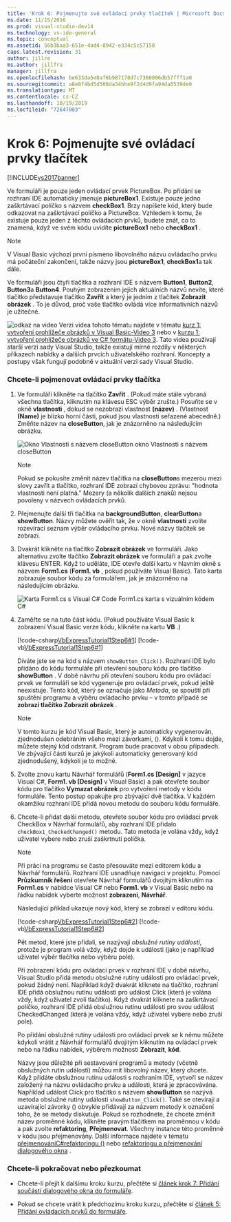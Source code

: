 ```yaml
---
title: 'Krok 6: Pojmenujte své ovládací prvky tlačítek | Microsoft Docs'
ms.date: 11/15/2016
ms.prod: visual-studio-dev14
ms.technology: vs-ide-general
ms.topic: conceptual
ms.assetid: 56b3baa3-651e-4ad4-8942-e334c5c57158
caps.latest.revision: 31
author: jillre
ms.author: jillfra
manager: jillfra
ms.openlocfilehash: be633da5e8af6b987178d7c7360096db57fff1a0
ms.sourcegitcommit: a8e8f4bd5d508da34bbe9f2d4d9fa94da0539de0
ms.translationtype: MT
ms.contentlocale: cs-CZ
ms.lasthandoff: 10/19/2019
ms.locfileid: "72647003"
---
```

# <a name="step-6-name-your-button-controls"></a>Krok 6: Pojmenujte své ovládací prvky tlačítek
[!INCLUDE[vs2017banner](../includes/vs2017banner.md)]

Ve formuláři je pouze jeden ovládací prvek PictureBox. Po přidání se rozhraní IDE automaticky jmenuje **pictureBox1**. Existuje pouze jedno zaškrtávací políčko s názvem **checkBox1**. Brzy napíšete kód, který bude odkazovat na zaškrtávací políčko a PictureBox. Vzhledem k tomu, že existuje pouze jeden z těchto ovládacích prvků, budete znát, co to znamená, když ve svém kódu uvidíte **pictureBox1** nebo **checkBox1** .

> [!NOTE]
> V Visual Basic výchozí první písmeno libovolného názvu ovládacího prvku má počáteční zakončení, takže názvy jsou **pictureBox1**, **checkBox1**a tak dále.

 Ve formuláři jsou čtyři tlačítka a rozhraní IDE s názvem **Button1**, **Button2**, **Button3**a **Button4**. Pouhým zobrazením jejich aktuálních názvů nevíte, které tlačítko představuje tlačítko **Zavřít** a který je jedním z tlačítek **Zobrazit obrázek** . To je důvod, proč vaše tlačítko ovládá více informativních názvů je užitečné.

 ![odkaz na video](../data-tools/media/playvideo.gif "PlayVideo") Verzi videa tohoto tématu najdete v tématu [kurz 1: vytvoření prohlížeče obrázků v Visual Basic-Video 3](http://go.microsoft.com/fwlink/?LinkId=205213) nebo v [kurzu 1: vytvoření prohlížeče obrázků ve C# formátu-Video 3](http://go.microsoft.com/fwlink/?LinkId=205202). Tato videa používají starší verzi sady Visual Studio, takže existují mírné rozdíly v některých příkazech nabídky a dalších prvcích uživatelského rozhraní. Koncepty a postupy však fungují podobně v aktuální verzi sady Visual Studio.

### <a name="to-name-your-button-controls"></a>Chcete-li pojmenovat ovládací prvky tlačítka

1. Ve formuláři klikněte na tlačítko **Zavřít** . (Pokud máte stále vybraná všechna tlačítka, kliknutím na klávesu ESC výběr zrušte.) Posuňte se v okně **vlastnosti** , dokud se nezobrazí vlastnost **(název)** . (Vlastnost **(Name)** je blízko horní části, pokud jsou vlastnosti seřazené abecedně.) Změňte název na **closeButton**, jak je znázorněno na následujícím obrázku.

     ![Okno Vlastnosti s názvem closeButton](../ide/media/express-setnameproperty.png "Express_SetNameProperty") okno Vlastnosti s názvem closeButton

    > [!NOTE]
    > Pokud se pokusíte změnit název tlačítka na **closeButton**s mezerou mezi slovy zavřít a tlačítko, rozhraní IDE zobrazí chybovou zprávu: "hodnota vlastnosti není platná." Mezery (a několik dalších znaků) nejsou povoleny v názvech ovládacích prvků.

2. Přejmenujte další tři tlačítka na **backgroundButton**, **clearButton**a **showButton**. Názvy můžete ověřit tak, že v okně **vlastnosti** zvolíte rozevírací seznam výběr ovládacího prvku. Nové názvy tlačítek se zobrazí.

3. Dvakrát klikněte na tlačítko **Zobrazit obrázek** ve formuláři. Jako alternativu zvolte tlačítko **Zobrazit obrázek** ve formuláři a pak zvolte klávesu ENTER. Když to uděláte, IDE otevře další kartu v hlavním okně s názvem **Form1.cs** (**Form1. vb** , pokud používáte Visual Basic). Tato karta zobrazuje soubor kódu za formulářem, jak je znázorněno na následujícím obrázku.

     ![Karta Form1.cs s Visual C&#35; Code](../ide/media/express-showbuttoncode.png "Express_ShowButtonCode") Form1.cs karta s vizuálním kódem C#

4. Zaměřte se na tuto část kódu. (Pokud používáte Visual Basic k zobrazení Visual Basic verze kódu, klikněte na kartu **VB** .)

     [!code-csharp[VbExpressTutorial1Step6#1](../snippets/csharp/VS_Snippets_VBCSharp/vbexpresstutorial1step6/cs/form1.cs#1)]
     [!code-vb[VbExpressTutorial1Step6#1](../snippets/visualbasic/VS_Snippets_VBCSharp/vbexpresstutorial1step6/vb/form1.vb#1)]

     Díváte jste se na kód s názvem `showButton_Click()`. Rozhraní IDE bylo přidáno do kódu formuláře při otevření souboru kódu pro tlačítko **showButton** . V době návrhu při otevření souboru kódu pro ovládací prvek ve formuláři se kód vygeneruje pro ovládací prvek, pokud ještě neexistuje. Tento kód, který se označuje jako *Metoda*, se spouští při spuštění programu a výběru ovládacího prvku – v tomto případě se **zobrazí tlačítko Zobrazit obrázek** .

    > [!NOTE]
    > V tomto kurzu je kód Visual Basic, který je automaticky vygenerován, zjednodušen odebráním všeho mezi závorkami, (). Kdykoli k tomu dojde, můžete stejný kód odstranit. Program bude pracovat v obou případech. Ve zbývající části kurzů je jakýkoli automaticky generovaný kód zjednodušený, kdykoli je to možné.

5. Zvolte znovu kartu Návrhář formulářů (**Form1.cs [Design]** v jazyce Visual C#, **Form1. vb [Design]** v Visual Basic) a pak otevřete soubor kódu pro tlačítko **Vymazat obrázek** pro vytvoření metody v kódu formuláře. Tento postup opakujte pro zbývající dvě tlačítka. V každém okamžiku rozhraní IDE přidá novou metodu do souboru kódu formuláře.

6. Chcete-li přidat další metodu, otevřete soubor kódu pro ovládací prvek CheckBox v Návrhář formulářů, aby rozhraní IDE přidalo `checkBox1_CheckedChanged()` metodu. Tato metoda je volána vždy, když uživatel vybere nebo zruší zaškrtnutí políčka.

    > [!NOTE]
    > Při práci na programu se často přesouváte mezi editorem kódu a Návrhář formulářů. Rozhraní IDE usnadňuje navigaci v projektu. Pomocí **Průzkumník řešení** otevřete Návrhář formulářů dvojitým kliknutím na **Form1.cs** v nabídce Visual C# nebo **Form1. vb** v Visual Basic nebo na řádku nabídek vyberte možnost **zobrazení**, **Návrhář**.

     Následující příklad ukazuje nový kód, který se zobrazí v editoru kódu.

     [!code-csharp[VbExpressTutorial1Step6#2](../snippets/csharp/VS_Snippets_VBCSharp/vbexpresstutorial1step6/cs/form1.cs#2)]
     [!code-vb[VbExpressTutorial1Step6#2](../snippets/visualbasic/VS_Snippets_VBCSharp/vbexpresstutorial1step6/vb/form1.vb#2)]

     Pět metod, které jste přidali, se nazývají *obslužné rutiny událostí*, protože je program volá vždy, když dojde k události (jako je například uživatel výběr tlačítka nebo výběru pole).

     Při zobrazení kódu pro ovládací prvek v rozhraní IDE v době návrhu, Visual Studio přidá metodu obslužné rutiny události pro ovládací prvek, pokud žádný není. Například když dvakrát kliknete na tlačítko, rozhraní IDE přidá obslužnou rutinu události pro událost Click (která je volána vždy, když uživatel zvolí tlačítko). Když dvakrát kliknete na zaškrtávací políčko, rozhraní IDE přidá obslužnou rutinu události pro svou událost CheckedChanged (která je volána vždy, když uživatel vybere nebo zruší pole).

     Po přidání obslužné rutiny události pro ovládací prvek se k němu můžete kdykoli vrátit z Návrhář formulářů dvojitým kliknutím na ovládací prvek nebo na řádku nabídek, výběrem možnosti **Zobrazit**, **kód**.

     Názvy jsou důležité při sestavování programů a metody (včetně obslužných rutin událostí) můžou mít libovolný název, který chcete. Když přidáte obslužnou rutinu události s rozhraním IDE, vytvoří se název založený na názvu ovládacího prvku a události, která je zpracovávána. Například událost Click pro tlačítko s názvem **showButton** se nazývá metoda obslužné rutiny události `showButton_Click()`. Také se otevírají a uzavírající závorky () obvykle přidávají za názvem metody k označení toho, že se metody diskutuje. Pokud se rozhodnete, že chcete změnit název proměnné kódu, klikněte pravým tlačítkem na proměnnou v kódu a pak zvolte **refaktoring**, **Přejmenovat**. Všechny instance této proměnné v kódu jsou přejmenovány. Další informace najdete v tématu [přejmenováníC#refaktoringu ()](../csharp-ide/rename-refactoring-csharp.md) nebo [refaktoringu a přejmenování dialogového okna](https://msdn.microsoft.com/library/001d2d81-9bb6-4e8e-ae3a-20c0daaa3959) .

### <a name="to-continue-or-review"></a>Chcete-li pokračovat nebo přezkoumat

- Chcete-li přejít k dalšímu kroku kurzu, přečtěte si [článek krok 7: Přidání součástí dialogového okna do formuláře](../ide/step-7-add-dialog-components-to-your-form.md).

- Pokud se chcete vrátit k předchozímu kroku kurzu, přečtěte si [článek 5: Přidání ovládacích prvků do formuláře](../ide/step-5-add-controls-to-your-form.md).
